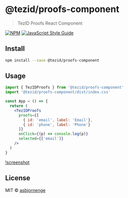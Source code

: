 # @tezid/proofs-component

> TezID Proofs React Component

[![NPM](https://img.shields.io/npm/v/tezid-proofs-component.svg)](https://www.npmjs.com/package/tezid-proofs-component) [![JavaScript Style Guide](https://img.shields.io/badge/code_style-standard-brightgreen.svg)](https://standardjs.com)

## Install

```bash
npm install --save @tezid/proofs-component
```

## Usage

```jsx
import { TezIDProofs } from '@tezid/proofs-component'
import '@tezid/proofs-component/dist/index.css'

const App = () => {
  return (
    <TezIDProofs 
      proofs={[
        { id: 'email', label: 'Email'}, 
        { id: 'phone', label: 'Phone'}
      ]} 
      onClick={(p) => console.log(p)} 
      selected={['email']}
    />
  )
}
```

[!screenshot](../main/screenshot.png?raw=true "Screenshot")

## License

MIT © [asbjornenge](https://github.com/asbjornenge)
